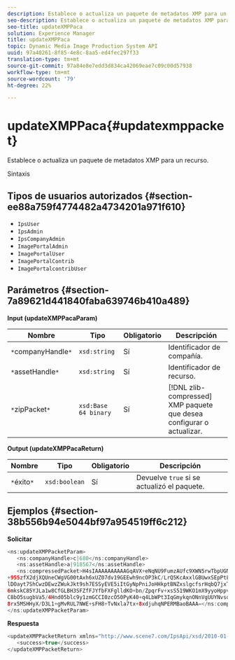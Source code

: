```yaml
---
description: Establece o actualiza un paquete de metadatos XMP para un recurso.
seo-description: Establece o actualiza un paquete de metadatos XMP para un recurso.
seo-title: updateXMPPaca
solution: Experience Manager
title: updateXMPPaca
topic: Dynamic Media Image Production System API
uuid: 97a40261-8f85-4e8c-8aa5-ed4fec297f33
translation-type: tm+mt
source-git-commit: 97a84e8e7edd3d834ca42069eae7c09c00d57938
workflow-type: tm+mt
source-wordcount: '79'
ht-degree: 22%

---
```



# updateXMPPaca{#updatexmppacket}

Establece o actualiza un paquete de metadatos XMP para un recurso.

Sintaxis

## Tipos de usuarios autorizados {#section-ee88a759f4774482a4734201a971f610}

* `IpsUser`
* `IpsAdmin`
* `IpsCompanyAdmin`
* `ImagePortalAdmin`
* `ImagePortalUser`
* `ImagePortalContrib`
* `ImagePortalcontribUser`

## Parámetros {#section-7a89621d441840faba639746b410a489}

**Input (updateXMPPacaParam)**

| Nombre | Tipo | Obligatorio | Descripción |
|---|---|---|---|
| `*`companyHandle`*` | `xsd:string` | Sí | Identificador de compañía. |
| `*`assetHandle`*` | `xsd:string` | Sí | Identificador de recurso. |
| `*`zipPacket`*` | `xsd:Base 64 binary` | Sí | [!DNL zlib-compressed] XMP paquete que desea configurar o actualizar. |

**Output (updateXMPPacaReturn)**

| Nombre | Tipo | Obligatorio | Descripción |
|---|---|---|---|
| `*`éxito`*` | `xsd:boolean` | Sí | Devuelve `true` si se actualizó el paquete. |

## Ejemplos {#section-38b556b94e5044bf97a954519ff6c212}

**Solicitar**

```java
<ns:updateXMPPacketParam>
   <ns:companyHandle>c|680</ns:companyHandle>
   <ns:assetHandle>a|918567</ns:assetHandle>
   <ns:compressedPacket>H4sIAAAAAAAAAAGqAVX+eNqNU9FumzAUfc9XWN5rwTbpUGNBpC3RtpdqU9NOe3XABTRsU9sM8vezMUUp6qQhhDg
+955zfX2djXQUneCWgVG00tAxh6xUZ07dv19GEEwh9ncOP3kC/LrQ5KcAxxlGBUwxSEpPtLUm3NyDBeIdIghISkTuKU3qLwfzAQZkunymD8cvs5
lDOayt7ShCwzDEwzZWukJkt9sh7ESSyEVE5iItGyNpPniJoHHkptBNZxslgcfsrHqbQ7jxTkG8q5VVplbdYiFNPO0tLpRAC41IjNF1YlksGV2v2
6mkskC85YJLa1w8CfGLBH3SFZfFJYfbFXFglldKO+bn/ZpqrFv+xsS519WKO1mX9yyoHppveRXrgWTlxX9qJk0ojHG9eaBP3PtKnNaNRNJkq6lN
C8bO5sugbVa5/4Hnd05blc9y1zmGCCI0zcO50PyK40+q4LbWPt3IqGmykqnONnVgUUYNvsdfOH6wzN6C03OMd6zQb0KpSh3LPyoIWfgNKX1Vz4i
8rx5MSHHyX/D3L1+gMvRUL7NWE+sFH8+TvNxla7tx+8xdjuhqNPERMBaoBAAA=</ns:compressedPacket>
</ns:updateXMPPacketParam>
```

**Respuesta**

```java
<updateXMPPacketReturn xmlns="http://www.scene7.com/IpsApi/xsd/2010-01-31">
   <success>true</success>
</updateXMPPacketReturn>
```

